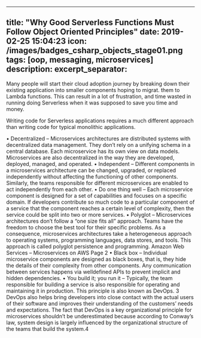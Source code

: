 
---
title:  "Why Good Serverless Functions Must Follow Object Oriented Principles"
date:   2019-02-25 15:04:23
icon: /images/badges_csharp_objects_stage01.png
tags: [oop, messaging, microservices]
description: 
excerpt_separator: <!--more-->
---
Many people will start their cloud adoption journey by breaking down their existing application into smaller components hoping to migrat. them to Lambda functions. This can result in a lot of frustration, and time wasted in running doing Serverless when it was supposed to save you time and money. 

Writing code for Serverless applications requires a much different approach than writing code for typical monolithic applications.




• Decentralized – Microservices architectures are distributed systems
with decentralized data management. They don’t rely on a unifying
schema in a central database. Each microservice has its own view on
data models. Microservices are also decentralized in the way they are
developed, deployed, managed, and operated.
• Independent – Different components in a microservices architecture
can be changed, upgraded, or replaced independently without affecting
the functioning of other components. Similarly, the teams responsible
for different microservices are enabled to act independently from each
other.
• Do one thing well – Each microservice component is designed for a
set of capabilities and focuses on a specific domain. If developers
contribute so much code to a particular component of a service that the
component reaches a certain level of complexity, then the service could
be split into two or more services.
• Polyglot – Microservices architectures don’t follow a “one size fits all”
approach. Teams have the freedom to choose the best tool for their
specific problems. As a consequence, microservices architectures take a
heterogeneous approach to operating systems, programming languages,
data stores, and tools. This approach is called polyglot persistence and
programming.
Amazon Web Services – Microservices on AWS
Page 2
• Black box – Individual microservice components are designed as black
boxes, that is, they hide the details of their complexity from other
components. Any communication between services happens via welldefined APIs to prevent implicit and hidden dependencies.
• You build it; you run it – Typically, the team responsible for building
a service is also responsible for operating and maintaining it in
production. This principle is also known as DevOps.
3 DevOps also helps
bring developers into close contact with the actual users of their software
and improves their understanding of the customers’ needs and
expectations. The fact that DevOps is a key organizational principle for
microservices shouldn’t be underestimated because according to
Conway’s law, system design is largely influenced by the organizational
structure of the teams that build the system.4

